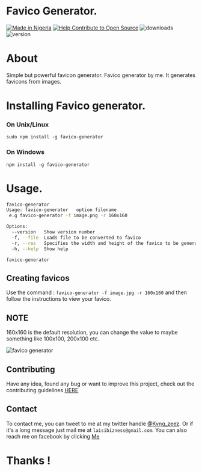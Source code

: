   # Favico Generator. 
[![Made in Nigeria](https://img.shields.io/badge/made%20in-nigeria-008751.svg?style=flat-square)](https://github.com/acekyd/made-in-nigeria) [![Help Contribute to Open Source](https://www.codetriage.com/youngestdev/favico-generator/badges/users.svg)](https://www.codetriage.com/youngestdev/favico-generator) <img src="https://img.shields.io/npm/v/favico-generator.svg" alt="downloads" /><img src="https://img.shields.io/npm/dm/favico-generator.svg" alt="version" /><br />

# About
 Simple but powerful favicon generator.
 Favico generator by me. It generates favicons from images.


 # Installing Favico generator.
 
### On Unix/Linux
```
sudo npm install -g favico-generator
```
### On Windows
```
npm install -g favico-generator
```
 

 # Usage.

```bash
favico-generator
Usage: favico-generator   option filename
 e.g favico-generator -f image.png -r 160x160

Options:
  --version   Show version number                                      [boolean]
  -f, --file  Loads file to be converted to favico                    [required]
  -r, --res   Specifies the width and height of the favico to be generated e.g 160x160  [required]
  -h, --help  Show help
```

 `favico-generator`
  
 ## Creating favicos 
 Use the command : `favico-generator -f image.jpg -r 160x160` and then follow the instructions to view your favico.
 
 ## NOTE
  160x160 is the default resolution, you can change the value to maybe something like 100x100, 200x100 etc.
 
 <img src="http://res.cloudinary.com/laisi/image/upload/v1514771538/mxjsfwxtgrlmn0atepta.gif" border="0" alt="favico generator">

 ## Contributing
 Have any idea, found any bug or want to improve this project, check out the contributing guidelines <a href="CONTRIBUTING.md">HERE</a>
 
 ## Contact
 To contact me, you can tweet to me at my twitter handle <a href="https://twitter.com/kvng_zeez">@Kvng_zeez</a>.
 Or if it's a long message just mail me at `laisibizness@gmail.com`. You can also reach me on facebook by clicking <a href="https://fb.me/kvng.laisi">Me</a>
 
 # Thanks !

